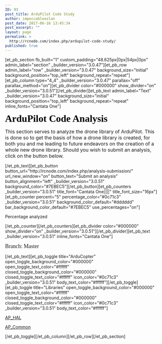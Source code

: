 ```yaml
---
ID: 93
post_title: ArduPilot Code Study
author: impeccableaslan
post_date: 2017-06-16 13:45:34
post_excerpt: ""
layout: page
permalink: >
  http://rcnode.com/index.php/ardupilot-code-study/
published: true
---
```

[et_pb_section fb_built="1" custom_padding="48.625px|0px|54px|0px" admin_label="section" _builder_version="3.0.47"][et_pb_row admin_label="row" _builder_version="3.0.47" background_size="initial" background_position="top_left" background_repeat="repeat"][et_pb_column type="4_4" _builder_version="3.0.47" parallax="off" parallax_method="on"][et_pb_divider color="#000000" show_divider="on" _builder_version="3.0.51"][/et_pb_divider][et_pb_text admin_label="Text" _builder_version="3.0.47" background_size="initial" background_position="top_left" background_repeat="repeat" inline_fonts="Cantata One"]<p><span style="font-size: xx-large; color: #000000;"><strong><span style="font-family: 'Cantata One';">ArduPilot Code Analysis</span></strong></span></p>
<p><span style="font-weight: normal;"><span style="font-family: 'Cantata One';"><span style="font-size: xx-large;"><span><span></span></span></span></span></span></p>
<p class=""><span style="font-size: medium;"><span><span><span>This section serves to analyze the drone library of ArduPilot. This is done so to get the basis of how a drone library is created, for both you and me leading to future endeavors on the creation of a whole new drone library. Should you wish to submit an analysis, click on the button below.</span></span></span></span></p>[/et_pb_text][et_pb_button button_url="http://rcnode.com/index.php/analysis-submission/" url_new_window="on" button_text="Submit an analysis" button_alignment="left" _builder_version="3.0.51" background_color="#7EBEC5"][/et_pb_button][et_pb_counters _builder_version="3.0.51" title_font="Cantata One||||" title_font_size="16px"][et_pb_counter percent="5" percentage_color="#0c71c3" _builder_version="3.0.51" background_color_default="#dddddd" bar_background_color_default="#7EBEC5" use_percentages="on"]

Percentage analyzed

[/et_pb_counter][/et_pb_counters][et_pb_divider color="#000000" show_divider="on" _builder_version="3.0.51"][/et_pb_divider][et_pb_text _builder_version="3.0.51" inline_fonts="Cantata One"]<p><span style="font-family: 'Cantata One'; font-weight: normal; font-size: large;">Branch: Master</span></p>[/et_pb_text][et_pb_toggle title="ArduCopter" open_toggle_background_color="#000000" open_toggle_text_color="#ffffff" closed_toggle_background_color="#000000" closed_toggle_text_color="#ffffff" icon_color="#0c71c3" _builder_version="3.0.51" body_text_color="#ffffff"][/et_pb_toggle][et_pb_toggle title="Libraries" open_toggle_background_color="#000000" open_toggle_text_color="#ffffff" closed_toggle_background_color="#000000" closed_toggle_text_color="#ffffff" icon_color="#0c71c3" _builder_version="3.0.51" body_text_color="#ffffff"]<p><a href="http://rcnode.com/index.php/ap_hal/" target="_blank" rel="noopener noreferrer" title="AP_HAL">AP_HAL</a></p>
<p><a href="http://rcnode.com/index.php/ap_common/" title="AP_Common">AP_Common</a></p>[/et_pb_toggle][/et_pb_column][/et_pb_row][/et_pb_section]